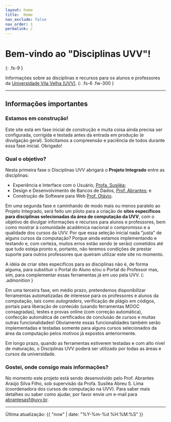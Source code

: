 ```yaml
---
layout: home
title:  Home
nav_exclude: false
nav_order: 1
permalink: /
---
```


# Bem-vindo ao "**Disciplinas UVV**"!
{: .fs-9 }

Informações sobre as disciplinas e recursos para os alunos
e professores da [Universidade Vila Velha (UVV)](https://uvv.br).
{: .fs-6 .fw-300 }

---

## Informações importantes

### Estamos em construção!

Este site está em fase inicial de construção e muita coisa
ainda precisa ser configurada, corrigida e testada antes da
entrada em produção (e divulgação geral). Solicitamos a
compreensão e paciência de todos durante essa fase inicial.
Obrigado!

### Qual o objetivo?

Nesta primeira fase o Disciplinas UVV abrigará o **Projeto Integrado**
entre as disciplinas:

* Experiência e Interface com o Usuário, [Profa. Susiléa](mailto:sabreu@uvv.br);
* Design e Desenvolvimento de Bancos de Dados, [Prof. Abrantes](mailto:abrantesasf@uvv.br); e
* Construção de Software para Web [Prof. Otávio](mailto:otavio.santos@uvv.br).

Em uma segunda fase e caminhando de modo mais ou menos paralelo ao Projeto
Integrado, será feito um piloto para a criação de **sites específicos para
disciplinas selecionadas da área de computação da UVV**, com o objetivo de
divulgar informações e recursos para alunos e professores, bem como mostrar
à comunidade acadêmica nacional o compromisso e a qualidade dos cursos da UVV.
Por que essa seleção inicial nada "justa" de alguns cursos da computação?
Porque ainda estamos implementando e testando e, com certeza, muitos erros
estão sendo (e serão) cometidos até que tudo esteja pronto e, portanto, não
teremos condições de prestar suporte para outros professores que queiram
utilizar este site no momento.

A idéia de criar sites específicos para as disciplinas não é, de forma
alguma, para substituir o Portal do Aluno e/ou o Portal do Professor mas,
sim, para complementar essas ferramentas já em uso pela UVV.
{: .admonition }

Em uma terceira fase, em médio prazo, pretendemos disponibilizar ferramentas
automatizadas de interesse para os professores e alunos da computação, tais
como *autograders*, verificação de plágio em códigos, portais para liberação
de conteúdo (usando ferramentas MOOC consagradas), testes e provas online
(com correção automática), confecção automática de certificados de conclusão
de cursos e muitas outras funcionalidades! Obviamente essas funcionalidades
também serão implementadas e testadas somente para alguns cursos selecionados
da área da computação pelos motivos já expostos anteriormente.

Em longo prazo, quando as ferramentas estiverem testadas e com alto nível de
maturação, o Disciplinas UVV poderá ser utilizado por todas as áreas e
cursos da universidade.

### Gostei, onde consigo mais informações?

No momento este projeto está sendo desenvolvido pelo Prof. Abrantes Araújo
Silva Filho, sob supervisão da Profa. Susiléa Abreu S. Lima (coordenadora dos
cursos de computação na UVV). Para saber mais detalhes ou saber como ajudar,
por favor envie um e-mail para [abrantesasf@uvv.br](mailto:abrantesasf@uvv.br).

---

Última atualização: {{ "now" | date: "%Y-%m-%d %H:%M:%S" }}


